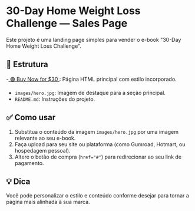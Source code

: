 # 30-Day Home Weight Loss Challenge — Sales Page

Este projeto é uma landing page simples para vender o e-book "30-Day Home Weight Loss Challenge".

## 📁 Estrutura

-<a href="https://heldercarlos.gumroad.com/l/eklbx"
   class="cta-button"
   target="_blank"
   rel="noopener noreferrer">
  🟢 Buy Now for $30
</a>
: Página HTML principal com estilo incorporado.
- `images/hero.jpg`: Imagem de destaque para a seção principal.
- `README.md`: Instruções do projeto.

## ✅ Como usar

1. Substitua o conteúdo da imagem `images/hero.jpg` por uma imagem relevante ao seu e-book.
2. Faça upload para seu site ou plataforma (como Gumroad, Hotmart, ou hospedagem pessoal).
3. Altere o botão de compra (`href="#"`) para redirecionar ao seu link de pagamento.

## 💡 Dica

Você pode personalizar o estilo e conteúdo conforme desejar para tornar a página mais alinhada à sua marca.
